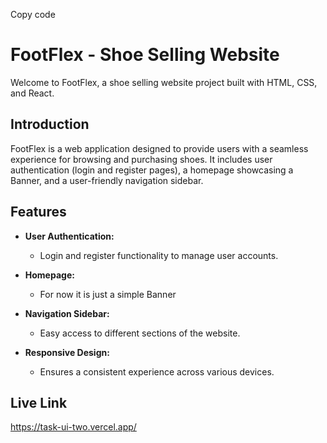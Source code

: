Copy code
# FootFlex - Shoe Selling Website

Welcome to FootFlex, a shoe selling website project built with HTML, CSS, and React.


## Introduction

FootFlex is a web application designed to provide users with a seamless experience for browsing and purchasing shoes. It includes user authentication (login and register pages), a homepage showcasing a Banner, and a user-friendly navigation sidebar.

## Features

- **User Authentication:**
  - Login and register functionality to manage user accounts.

- **Homepage:**
  - For now it is just a simple Banner

- **Navigation Sidebar:**
  - Easy access to different sections of the website.

- **Responsive Design:**
  - Ensures a consistent experience across various devices.


## Live Link

https://task-ui-two.vercel.app/


